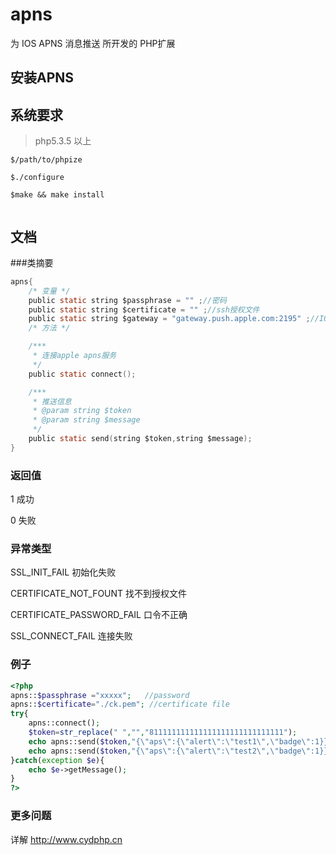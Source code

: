 apns
====

为 IOS APNS 消息推送 所开发的 PHP扩展

## 安装APNS

## 系统要求

>  php5.3.5 以上


```
$/path/to/phpize

$./configure

$make && make install


```

## 文档



###类摘要
```c
apns{
    /* 变量 */
    public static string $passphrase = "" ;//密码
    public static string $certificate = "" ;//ssh授权文件
    public static string $gateway = "gateway.push.apple.com:2195" ;//IOS APNS 服务器推送接口
    /* 方法 */

    /***
     * 连接apple apns服务
     */
    public static connect();

    /***
     * 推送信息
     * @param string $token
     * @param string $message
     */
    public static send(string $token,string $message);
}

```
### 返回值

1 成功

0 失败

### 异常类型

 SSL_INIT_FAIL 初始化失败

 CERTIFICATE_NOT_FOUNT 找不到授权文件

 CERTIFICATE_PASSWORD_FAIL 口令不正确

 SSL_CONNECT_FAIL 连接失败


### 例子

```php
<?php
apns::$passphrase ="xxxxx";   //password
apns::$certificate="./ck.pem"; //certificate file
try{
    apns::connect();
    $token=str_replace(" ","","811111111111111111111111111111");
    echo apns::send($token,"{\"aps\":{\"alert\":\"test1\",\"badge\":1}}");
    echo apns::send($token,"{\"aps\":{\"alert\":\"test2\",\"badge\":1}}");
}catch(exception $e){
    echo $e->getMessage();
}
?>
```

### 更多问题

详解 http://www.cydphp.cn





